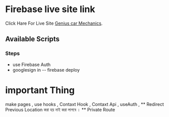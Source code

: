 # Firebase live site link

Click Hare For Live Site [Genius car Mechanics](https://genius-car-mechanics-as.web.app/).

## Available Scripts

### Steps
* use Firebase Auth
* googlesign in 
-- firebase deploy

# important Thing
make pages , use hooks , Contaxt Hook , Contaxt Api , useAuth , 
** Redirect Previous Location করা হয় নাই করা লাগবে । 
** Private Route

